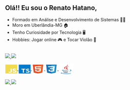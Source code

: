 ## Olá!! Eu sou o Renato Hatano,    

*  Formado em Análise e Desenvolvimento de Sistemas 🧑‍💻
* Moro em Uberlândia-MG 🏠
* Tenho Curiosidade por Tecnologia 🖥️
* Hobbies: Jogar online 🎮 e Tocar Violão 🎸
</br>

  <a href="https://github.com/RenatoHatano">
  <img height = "180em" src = "https://github-readme-stats.vercel.app/api?username=RenatoHatano&show_icons=true&theme=dracula&include_all_commits=true&count_private=true" 
/>
  <img height = "180em" src = "https://github-readme-stats.vercel.app/api/top-langs/?username=RenatoHatano&layout=compact&langs_count=7&theme=dracula" />

    
</div>
<div style="display: inline_block"><br>
  <img align="center" alt="Renato-JS" height="30" width="40" src="https://raw.githubusercontent.com/devicons/devicon/master/icons/javascript/javascript-plain.svg">
  <img align = "center" alt = "Renato-Ts" height = "30" width = "40" src = "https://raw.githubusercontent.com/devicons/devicon/master/icons/typescript/typescript-plain.svg ">
  <img align="center" alt="Renato-HTML" height="30" width="40" src="https://raw.githubusercontent.com/devicons/devicon/master/icons/html5/html5-original.svg">
  <img align="center" alt="Renato-CSS" height="30" width="40" src="https://raw.githubusercontent.com/devicons/devicon/master/icons/css3/css3-original.svg">
  <img align="center" alt="Renato-JAVA" height="33" width="48" src="https://raw.githubusercontent.com/devicons/devicon/master/icons/java/java-original.svg">
    
  <br>
  <br>
      <a href="https://www.linkedin.com/in/renato-hiroshi-guimarães-hatano-030807192"> <img src = "https://img.shields.io/badge/LinkedIn-0077B5?style=for-the-badge&logo=linkedin&logoColor=white"> </a><a
    <a href="https://api.whatsapp.com/send?phone=5534999194554&text=" target="_blank"><img src="https://img.shields.io/badge/WhatsApp-25D366?style=for-the-badge&logo=whatsapp&logoColor=white" target="_blank" height=""></a>
<br> <br>
  

